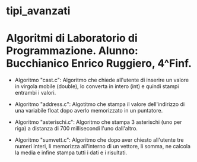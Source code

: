 # tipi_avanzati

# Algoritmi di Laboratorio di Programmazione. Alunno: Bucchianico Enrico Ruggiero, 4^Finf.


- Algoritmo "cast.c": Algoritmo che chiede all'utente di inserire un valore in virgola mobile (double), lo converta in intero (int) e quindi stampi entrambi i valori.

- Algoritmo "address.c": Algotitmo che stampa il valore dell'indirizzo di una variabile float dopo averlo memorizzato in un puntatore.

- Algoritmo "asterischi.c": Algoritmo che stampa 3 asterischi (uno per riga) a distanza di 700 millisecondi l'uno dall'altro.

- Algoritmo "sumvett.c": Algoritmo che dopo aver chiesto all'utente tre numeri interi, li memorizza all'interno di un vettore, li somma, ne calcola la media e infine 
  stampa tutti i dati e i risultati.




